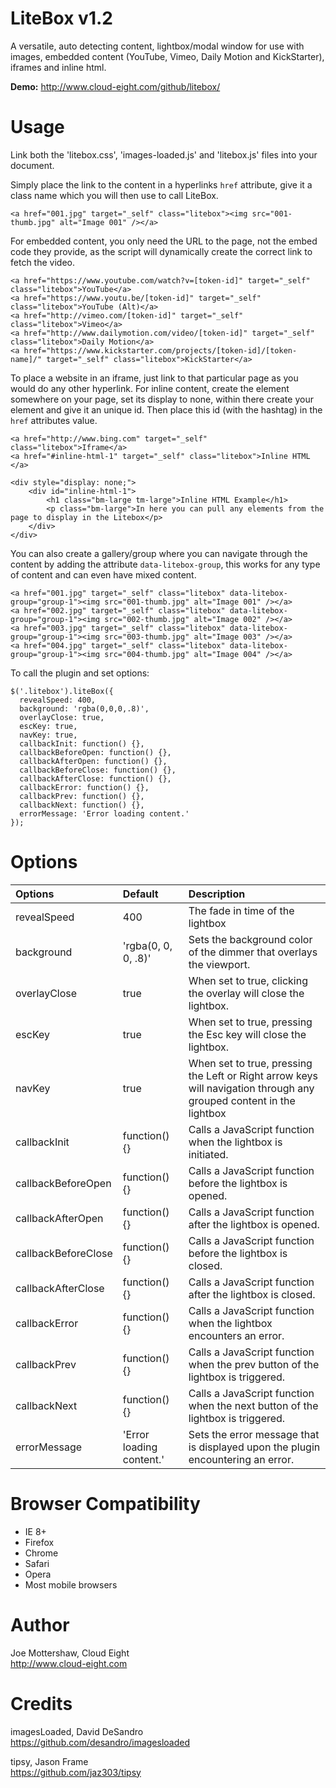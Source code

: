 LiteBox v1.2
============

A versatile, auto detecting content, lightbox/modal window for use with images, embedded content (YouTube, Vimeo, Daily Motion and KickStarter), iframes and inline html.

**Demo:** http://www.cloud-eight.com/github/litebox/


Usage
=====

Link both the 'litebox.css', 'images-loaded.js' and 'litebox.js' files into your document.

Simply place the link to the content in a hyperlinks `href` attribute, give it a class name which you will then use to call LiteBox.

```
<a href="001.jpg" target="_self" class="litebox"><img src="001-thumb.jpg" alt="Image 001" /></a>
```

For embedded content, you only need the URL to the page, not the embed code they provide, as the script will dynamically create the correct link to fetch the video.

```
<a href="https://www.youtube.com/watch?v=[token-id]" target="_self" class="litebox">YouTube</a>
<a href="https://www.youtu.be/[token-id]" target="_self" class="litebox">YouTube (Alt)</a>
<a href="http://vimeo.com/[token-id]" target="_self" class="litebox">Vimeo</a>
<a href="http://www.dailymotion.com/video/[token-id]" target="_self" class="litebox">Daily Motion</a>
<a href="https://www.kickstarter.com/projects/[token-id]/[token-name]/" target="_self" class="litebox">KickStarter</a>
```

To place a website in an iframe, just link to that particular page as you would do any other hyperlink.
For inline content, create the element somewhere on your page, set its display to none, within there create your element and give it an unique id. Then place this id (with the hashtag) in the `href` attributes value.

```
<a href="http://www.bing.com" target="_self" class="litebox">Iframe</a>
<a href="#inline-html-1" target="_self" class="litebox">Inline HTML </a>

<div style="display: none;">
	<div id="inline-html-1">
		<h1 class="bm-large tm-large">Inline HTML Example</h1>
		<p class="bm-large">In here you can pull any elements from the page to display in the Litebox</p>
	</div>
</div>
```

You can also create a gallery/group where you can navigate through the content by adding the attribute `data-litebox-group`, this works for any type of content and can even have mixed content.

```
<a href="001.jpg" target="_self" class="litebox" data-litebox-group="group-1"><img src="001-thumb.jpg" alt="Image 001" /></a>
<a href="002.jpg" target="_self" class="litebox" data-litebox-group="group-1"><img src="002-thumb.jpg" alt="Image 002" /></a>
<a href="003.jpg" target="_self" class="litebox" data-litebox-group="group-1"><img src="003-thumb.jpg" alt="Image 003" /></a>
<a href="004.jpg" target="_self" class="litebox" data-litebox-group="group-1"><img src="004-thumb.jpg" alt="Image 004" /></a>
```

To call the plugin and set options:

```
$('.litebox').liteBox({
  revealSpeed: 400,
  background: 'rgba(0,0,0,.8)',
  overlayClose: true,
  escKey: true,
  navKey: true,
  callbackInit: function() {},
  callbackBeforeOpen: function() {},
  callbackAfterOpen: function() {},
  callbackBeforeClose: function() {},
  callbackAfterClose: function() {},
  callbackError: function() {},
  callbackPrev: function() {},
  callbackNext: function() {},
  errorMessage: 'Error loading content.'
});
```


Options
=======

| Options             | Default                  | Description |
|:--------------------|:-------------------------|:------------|
| revealSpeed         | 400                      | The fade in time of the lightbox |
| background          | 'rgba(0, 0, 0, .8)'      | Sets the background color of the dimmer that overlays the viewport. |
| overlayClose        | true                     | When set to true, clicking the overlay will close the lightbox. |
| escKey              | true                     | When set to true, pressing the Esc key will close the lightbox. |
| navKey              | true                     | When set to true, pressing the Left or Right arrow keys will navigation through any grouped content in the lightbox |
| callbackInit        | function() {}            | Calls a JavaScript function when the lightbox is initiated. |
| callbackBeforeOpen  | function() {}            | Calls a JavaScript function before the lightbox is opened. |
| callbackAfterOpen   | function() {}            | Calls a JavaScript function after the lightbox is opened. |
| callbackBeforeClose | function() {}            | Calls a JavaScript function before the lightbox is closed. |
| callbackAfterClose  | function() {}            | Calls a JavaScript function after the lightbox is closed. |
| callbackError       | function() {}            | Calls a JavaScript function when the lightbox encounters an error. |
| callbackPrev        | function() {}            | Calls a JavaScript function when the prev button of the lightbox is triggered. |
| callbackNext        | function() {}            | Calls a JavaScript function when the next button of the lightbox is triggered. |
| errorMessage        | 'Error loading content.' | Sets the error message that is displayed upon the plugin encountering an error. |


Browser Compatibility
=====================

<ul>
  <li>IE 8+</li>
  <li>Firefox</li>
  <li>Chrome</li>
  <li>Safari</li>
  <li>Opera</li>
  <li>Most mobile browsers</li>
</ul>


Author
======

Joe Mottershaw, Cloud Eight<br />
http://www.cloud-eight.com


Credits
======

imagesLoaded, David DeSandro<br />
https://github.com/desandro/imagesloaded

tipsy, Jason Frame<br />
https://github.com/jaz303/tipsy